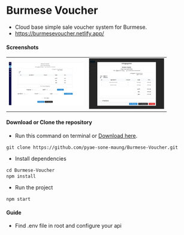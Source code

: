 # Burmese Voucher

-   Cloud base simple sale voucher system for Burmese.
-   https://burmesevoucher.netlify.app/

#### Screenshots

<table> 
     <tr> 
          <td> <img src="./public/screenshot/screenshot1.png" width=200 heigh=150> </td>
          <td> <img src="./public/screenshot/screenshot2.png" width=200 heigh=150></td>
     </tr>
</table>

#### Download or Clone the repository

-   Run this command on terminal or [Download here](https://github.com/pyae-sone-maung/Burmese-Voucher/archive/refs/heads/main.zip).

```
git clone https://github.com/pyae-sone-maung/Burmese-Voucher.git
```

-   Install dependencies

```
cd Burmese-Voucher
npm install
```

-   Run the project

```
npm start
```

#### Guide

-   Find .env file in root and configure your api
